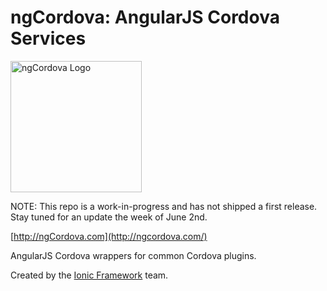 ngCordova: AngularJS Cordova Services
==========

<img src="http://ionicframework.com/img/ngcordova-context-logo.png" alt="ngCordova Logo" style="width: 210px; height: 210px"/>

NOTE: This repo is a work-in-progress and has not shipped a first release. Stay tuned for an update the week of June 2nd.

[http://ngCordova.com](http://ngcordova.com/)

AngularJS Cordova wrappers for common Cordova plugins.

Created by the [Ionic Framework](http://ionicframework.com/) team.
